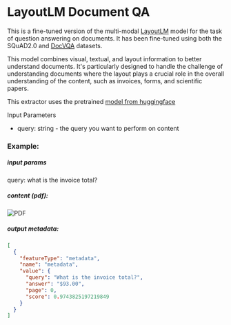 # LayoutLM Document QA

This is a fine-tuned version of the multi-modal [LayoutLM](https://aka.ms/layoutlm) model for the task of question answering on documents. It has been fine-tuned using both the SQuAD2.0 and [DocVQA](https://www.docvqa.org/) datasets.

This model combines visual, textual, and layout information to better understand documents. It's particularly designed to handle the challenge of understanding documents where the layout plays a crucial role in the overall understanding of the content, such as invoices, forms, and scientific papers.

This extractor uses the pretrained [model from huggingface](https://huggingface.co/impira/layoutlm-document-qa)

Input Parameters
- query: string - the query you want to perform on content

### Example:
##### input params
query: what is the invoice total?

##### content (pdf):
<img src="invoice-example.png" style="max-width:400px;" alt="PDF" title="PDF">

##### output metadata:
```json
[
  {
    "featureType": "metadata",
    "name": "metadata",
    "value": {
      "query": "What is the invoice total?",
      "answer": "$93.00",
      "page": 0,
      "score": 0.9743825197219849
    }
  }
]
```